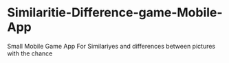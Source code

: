 # Similaritie-Difference-game-Mobile-App
Small Mobile Game App For Similariyes and differences between pictures with the chance 
